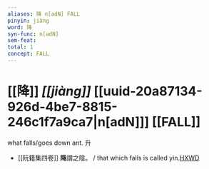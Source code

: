 ```yaml
---
aliases: 降 n[adN] FALL
pinyin: jiàng
word: 降
syn-func: n[adN]
sem-feat: 
total: 1
concept: FALL 
---
```

# [[降]] *[[jiàng]]*  [[uuid-20a87134-926d-4be7-8815-246c1f7a9ca7|n[adN]]] [[FALL]]
what falls/goes down ant. 升
 - [[阮籍集四卷]] **降**謂之陰。 / that which falls is called yin.[HXWD](https://hxwd.org/textview.html?location=CH2b1558_CHANT_003-35a.19)